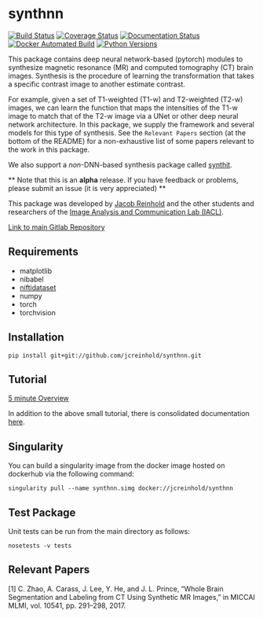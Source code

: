 synthnn
=======================

[![Build Status](https://travis-ci.org/jcreinhold/synthnn.svg?branch=master)](https://travis-ci.org/jcreinhold/synthnn)
[![Coverage Status](https://coveralls.io/repos/github/jcreinhold/synthnn/badge.svg?branch=master)](https://coveralls.io/github/jcreinhold/synthnn?branch=master)
[![Documentation Status](https://readthedocs.org/projects/synthnn/badge/?version=latest)](http://synthnn.readthedocs.io/en/latest/)
[![Docker Automated Build](https://img.shields.io/docker/build/jcreinhold/synthnn.svg)](https://hub.docker.com/r/jcreinhold/synthnn/)
[![Python Versions](https://img.shields.io/badge/python-3.6%20%7C%203.7-blue.svg)](https://www.python.org/downloads/release/python-360/)

This package contains deep neural network-based (pytorch) modules to synthesize magnetic resonance (MR) and computed 
tomography (CT) brain images. Synthesis is the procedure of learning the transformation that takes a specific contrast image to another estimate contrast.

For example, given a set of T1-weighted (T1-w) and T2-weighted (T2-w) images, we can learn the function that maps the intensities of the
T1-w image to match that of the T2-w image via a UNet or other deep neural network architecture. In this package, we supply 
the framework and several models for this type of synthesis. See the `Relevant Papers` section (at the bottom of 
the README) for a non-exhaustive list of some papers relevant to the work in this package.

We also support a *non*-DNN-based synthesis package called [synthit](https://gitlab.com/jcreinhold/synthit).

** Note that this is an **alpha** release. If you have feedback or problems, please submit an issue (it is very appreciated) **

This package was developed by [Jacob Reinhold](https://jcreinhold.github.io) and the other students and researchers of the 
[Image Analysis and Communication Lab (IACL)](http://iacl.ece.jhu.edu/index.php/Main_Page).

[Link to main Gitlab Repository](https://gitlab.com/jcreinhold/synthnn)

Requirements
------------

- matplotlib
- nibabel
- [niftidataset](https://github.com/jcreinhold/niftidataset)
- numpy
- torch
- torchvision

Installation
------------

    pip install git+git://github.com/jcreinhold/synthnn.git

Tutorial
--------

[5 minute Overview](https://github.com/jcreinhold/synthnn/blob/master/tutorials/5min-tutorial.ipynb)

In addition to the above small tutorial, there is consolidated documentation [here](https://synthnn.readthedocs.io/en/latest/).

Singularity
-----------

You can build a singularity image from the docker image hosted on dockerhub via the following command:

    singularity pull --name synthnn.simg docker://jcreinhold/synthnn

Test Package
------------

Unit tests can be run from the main directory as follows:

    nosetests -v tests

Relevant Papers
---------------

[1] C. Zhao, A. Carass, J. Lee, Y. He, and J. L. Prince, “Whole Brain Segmentation and Labeling from CT Using Synthetic MR Images,” in MICCAI MLMI, vol. 10541, pp. 291–298, 2017.

